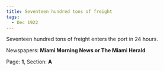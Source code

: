 ```yaml
---  
title: Seventeen hundred tons of freight  
tags:  
  - Dec 1922  
---  
```

  
Seventeen hundred tons of freight enters the port in 24 hours.  
  
Newspapers: **Miami Morning News or The Miami Herald**  
  
Page: **1**, Section: **A** 
